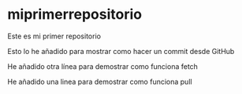 # miprimerrepositorio
Este es mi primer repositorio

Esto lo he añadido para mostrar como hacer un commit desde GitHub

He añadido otra línea para demostrar como funciona fetch

He añadido una linea para demostrar como funciona pull

